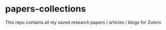 # papers-collections

This repo contains all my saved research papers / articles / blogs for Zotero
